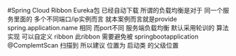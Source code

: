 #Spring Cloud Ribbon  Eureka包 已经自动下载
    所谓的负载均衡是对于 同一个服务里面的 多个不同端口/ip实例而言 就本案例而言就是provide spring.application.name 相同 而port不同
    服务端负载均衡  默认采用轮训的 算法实现
    可以自定义 ribbon 此ribbon 需要避免被 springbootapplication  @ComplemtScan 扫描到  所以建议 位置为 启动类 的父级位置